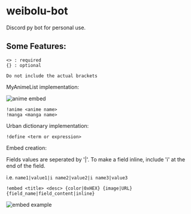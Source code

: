 # weibolu-bot

Discord py bot for personal use.

## Some Features:

```
<> : required
{} : optional

Do not include the actual brackets
```

MyAnimeList implementation:

![anime embed](https://i.imgur.com/xdGDmno.png)

```
!anime <anime name> 
!manga <manga name> 
``` 
Urban dictionary implementation:

` !define <term or expression> `

Embed creation:

Fields values are seperated by '|'. To make a field inline, include 'i' at the end of the field.

i.e. `name1|value1|i name2|value2|i name3|value3`

`!embed <title> <desc> {color|0xHEX} {image|URL} {field_name|field_content|inline}`


![embed example](https://i.imgur.com/L3TXZAb.png)